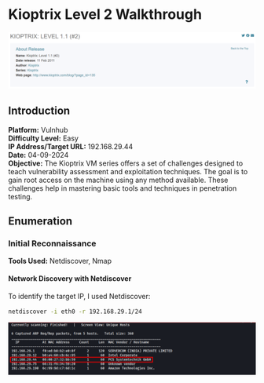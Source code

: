 # Kioptrix Level 2 Walkthrough

![Vulnhub image](./images/1.png)

## Introduction

**Platform:** Vulnhub  
**Difficulty Level:** Easy  
**IP Address/Target URL:** 192.168.29.44  
**Date:** 04-09-2024  
**Objective:** The Kioptrix VM series offers a set of challenges designed to teach vulnerability assessment and exploitation techniques. The goal is to gain root access on the machine using any method available. These challenges help in mastering basic tools and techniques in penetration testing.

## Enumeration

### Initial Reconnaissance

**Tools Used:** Netdiscover, Nmap

#### Network Discovery with Netdiscover

To identify the target IP, I used Netdiscover:

```bash
netdiscover -i eth0 -r 192.168.29.1/24
```

![netdiscover](./images/2.png)
